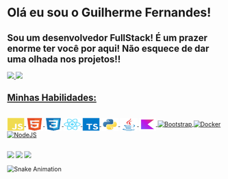 # Olá eu sou o Guilherme Fernandes!

## Sou um desenvolvedor FullStack! É um prazer enorme ter você por aqui! Não esquece de dar uma olhada nos projetos!!

<a href="https://github.com/guifeh">
<img height="170cm" src="https://github-readme-stats.vercel.app/api?username=guifeh&show_icons=true">
<img height="170cm" src="https://github-readme-stats.vercel.app/api?username=guifeh&show_icons=true&theme=dracula">

## Minhas Habilidades:
<div style="display: inline_block"><br>
  <img align="center" alt="Js" height="30" width="40" src="https://raw.githubusercontent.com/devicons/devicon/master/icons/javascript/javascript-plain.svg">
  <img align="center" alt="HTML" height="30" width="40" src="https://raw.githubusercontent.com/devicons/devicon/master/icons/html5/html5-original.svg">
  <img align="center" alt="CSS" height="30" width="40" src="https://raw.githubusercontent.com/devicons/devicon/master/icons/css3/css3-original.svg">
  <img align="center" alt="React" height="30" width="40" src="https://raw.githubusercontent.com/devicons/devicon/master/icons/react/react-original.svg">
  <img align="center" alt="Ts" height="30" width="40" src="https://raw.githubusercontent.com/devicons/devicon/master/icons/typescript/typescript-original.svg">
  <img align="center" alt="Python" height="30" width="40" src="https://raw.githubusercontent.com/devicons/devicon/master/icons/python/python-original.svg">
  <img align="center" alt="Java" height="30" width="40" src="https://raw.githubusercontent.com/devicons/devicon/master/icons/java/java-original.svg">
  <img align="center" alt="Kotlin" height="30" width="40" src="https://raw.githubusercontent.com/devicons/devicon/master/icons/kotlin/kotlin-original.svg">
  <img align="center" alt="Bootstrap" height="30" width="40" src="https://skillicons.dev/icons?i=bootstrap">
  <img align="center" alt="Docker" height="30" width="40" src="https://skillicons.dev/icons?i=docker">
  <img align="center" alt="NodeJS" height="30" width="40" src="https://skillicons.dev/icons?i=nodejs">
</div>

  
  ##
 
<div> 
  <a href="https://instagram.com/guifezin" target="_blank"><img src="https://img.shields.io/badge/-Instagram-%23E4405F?style=for-the-badge&logo=instagram&logoColor=white" target="_blank"></a>
  <a href = "mailto:contato.guigasparino4@gmail.com"><img src="https://img.shields.io/badge/-Gmail-%23333?style=for-the-badge&logo=gmail&logoColor=white" target="_blank"></a>
  <a href="https://www.linkedin.com/in/guilherme-fernandesgn/" target="_blank"><img src="https://img.shields.io/badge/-LinkedIn-%230077B5?style=for-the-badge&logo=linkedin&logoColor=white" target="_blank"></a> 
  
</div>

![Snake Animation](https://github.com/guifeh/GuilhermeFernandes/blob/main/github-contribution-grid-snake-dark.svg?palette=github-dark)
